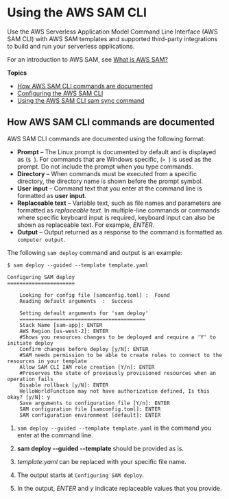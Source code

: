 # Using the AWS SAM CLI<a name="using-sam-cli"></a>

Use the AWS Serverless Application Model Command Line Interface \(AWS SAM CLI\) with AWS SAM templates and supported third\-party integrations to build and run your serverless applications\.

For an introduction to AWS SAM, see [What is AWS SAM?](what-is-sam.md)

**Topics**
+ [How AWS SAM CLI commands are documented](#using-sam-cli-documentation)
+ [Configuring the AWS SAM CLI](using-sam-cli-configure.md)
+ [Using the AWS SAM CLI sam sync command](using-sam-cli-sync.md)

## How AWS SAM CLI commands are documented<a name="using-sam-cli-documentation"></a>

AWS SAM CLI commands are documented using the following format:
+ **Prompt** – The Linux prompt is documented by default and is displayed as \(`$ `\)\. For commands that are Windows specific, \(`> `\) is used as the prompt\. Do not include the prompt when you type commands\.
+ **Directory** – When commands must be executed from a specific directory, the directory name is shown before the prompt symbol\.
+ **User input** – Command text that you enter at the command line is formatted as **user input**\.
+ **Replaceable text** – Variable text, such as file names and parameters are formatted as *replaceable text*\. In multiple\-line commands or commands where specific keyboard input is required, keyboard input can also be shown as replaceable text\. For example, *ENTER*\.
+ **Output** – Output returned as a response to the command is formatted as `computer output`\.

The following `sam deploy` command and output is an example:

```
$ sam deploy --guided --template template.yaml

Configuring SAM deploy
======================

    Looking for config file [samconfig.toml] :  Found
    Reading default arguments  :  Success

    Setting default arguments for 'sam deploy'
    =========================================
    Stack Name [sam-app]: ENTER
    AWS Region [us-west-2]: ENTER
    #Shows you resources changes to be deployed and require a 'Y' to initiate deploy
    Confirm changes before deploy [y/N]: ENTER
    #SAM needs permission to be able to create roles to connect to the resources in your template
    Allow SAM CLI IAM role creation [Y/n]: ENTER
    #Preserves the state of previously provisioned resources when an operation fails
    Disable rollback [y/N]: ENTER
    HelloWorldFunction may not have authorization defined, Is this okay? [y/N]: y
    Save arguments to configuration file [Y/n]: ENTER
    SAM configuration file [samconfig.toml]: ENTER
    SAM configuration environment [default]: ENTER
```

1. `sam deploy --guided --template template.yaml` is the command you enter at the command line\.

1. **sam deploy \-\-guided \-\-template** should be provided as is\.

1. *template\.yaml* can be replaced with your specific file name\.

1. The output starts at `Configuring SAM deploy`\.

1. In the output, *ENTER* and *y* indicate replaceable values that you provide\.